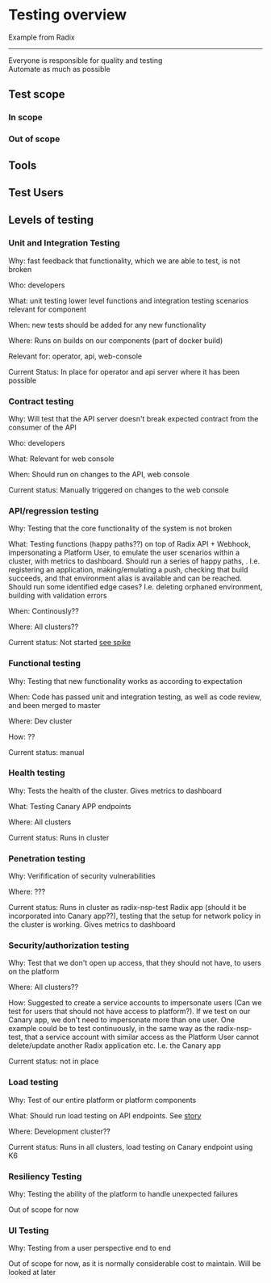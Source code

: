 # Testing overview

Example from Radix

---

Everyone is responsible for quality and testing  
Automate as much as possible  

## Test scope

### In scope


### Out of scope

## Tools

## Test Users


## Levels of testing

### Unit and Integration Testing

Why: fast feedback that functionality, which we are able to test, is not broken

Who: developers

What: unit testing lower level functions and integration testing scenarios relevant for component

When: new tests should be added for any new functionality

Where: Runs on builds on our components (part of docker build)

Relevant for: operator, api, web-console

Current Status: In place for operator and api server where it has been possible

### Contract testing

Why: Will test that the API server doesn't break expected contract from the consumer of the API

Who: developers

What: Relevant for web console
  
When: Should run on changes to the API, web console

Current status: Manually triggered on changes to the web console

### API/regression testing

Why: Testing that the core functionality of the system is not broken

What: Testing functions (happy paths??) on top of Radix API + Webhook, impersonating a Platform User, to emulate the user scenarios within a cluster, with metrics to dashboard. Should run a series of happy paths, . I.e. registering an application, making/emulating a push, checking that build succeeds, and that environment alias is available and can be reached. Should run some identified edge cases? I.e. deleting orphaned environment, building with validation errors

When: Continously??

Where: All clusters??

Current status: Not started [see spike](https://statoil.atlassian.net/browse/OR-1301)

### Functional testing

Why: Testing that new functionality works as according to expectation

When: Code has passed unit and integration testing, as well as code review, and been merged to master

Where: Dev cluster

How: ??

Current status: manual

### Health testing

Why: Tests the health of the cluster. Gives metrics to dashboard

What: Testing Canary APP endpoints

Where: All clusters

Current status: Runs in cluster

### Penetration testing

Why: Verifification of security vulnerabilities

Where: ???

Current status: Runs in cluster as radix-nsp-test Radix app (should it be incorporated into Canary app??), testing that the setup for network policy in the cluster is working. Gives metrics to dashboard

### Security/authorization testing

Why: Test that we don't open up access, that they should not have, to users on the platform

Where: All clusters??

How: Suggested to create a service accounts to impersonate users (Can we test for users that should not have access to platform?). If we test on our Canary app, we don't need to impersonate more than one user. One example could be to test continuously, in the same way as the radix-nsp-test, that a service account with similar access as the Platform User cannot delete/update another Radix application etc. I.e. the Canary app

Current status: not in place

### Load testing

Why: Test of our entire platform or platform components 

What: Should run load testing on API endpoints. See [story](https://statoil.atlassian.net/browse/OR-624)

Where: Development cluster??

Current status: Runs in all clusters, load testing on Canary endpoint using K6

### Resiliency Testing

Why: Testing the ability of the platform to handle unexpected failures

Out of scope for now

### UI Testing

Why: Testing from a user perspective end to end

Out of scope for now, as it is normally considerable cost to maintain. Will be looked at later